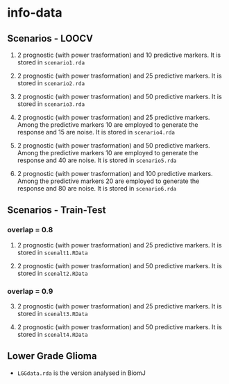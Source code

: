 # info-data

## Scenarios - LOOCV
1. 2 prognostic (with power trasformation) and 10 predictive markers. 
It is stored in `scenario1.rda`

2. 2 prognostic (with power trasformation) and 25 predictive markers. 
It is stored in `scenario2.rda`

3. 2 prognostic (with power trasformation) and 50 predictive markers. 
It is stored in `scenario3.rda`

4. 2 prognostic (with power trasformation) and 25 predictive markers. Among the predictive markers 10 are employed to generate the response and 15 are noise.
It is stored in `scenario4.rda`

5. 2 prognostic (with power trasformation) and 50 predictive markers. Among the predictive markers 10 are employed to generate the response and 40 are noise.
It is stored in `scenario5.rda`

6. 2 prognostic (with power trasformation) and 100 predictive markers. Among the predictive markers 20 are employed to generate the response and 80 are noise.
It is stored in `scenario6.rda`

## Scenarios - Train-Test 
### overlap = 0.8
1. 2 prognostic (with power trasformation) and 25 predictive markers. 
It is stored in `scenalt1.RData`

2. 2 prognostic (with power trasformation) and 50 predictive markers. 
It is stored in `scenalt2.RData`

### overlap = 0.9
3. 2 prognostic (with power trasformation) and 25 predictive markers. 
It is stored in `scenalt3.RData`

4. 2 prognostic (with power trasformation) and 50 predictive markers. 
It is stored in `scenalt4.RData`

## Lower Grade Glioma

* `LGGdata.rda` is the version analysed in BiomJ